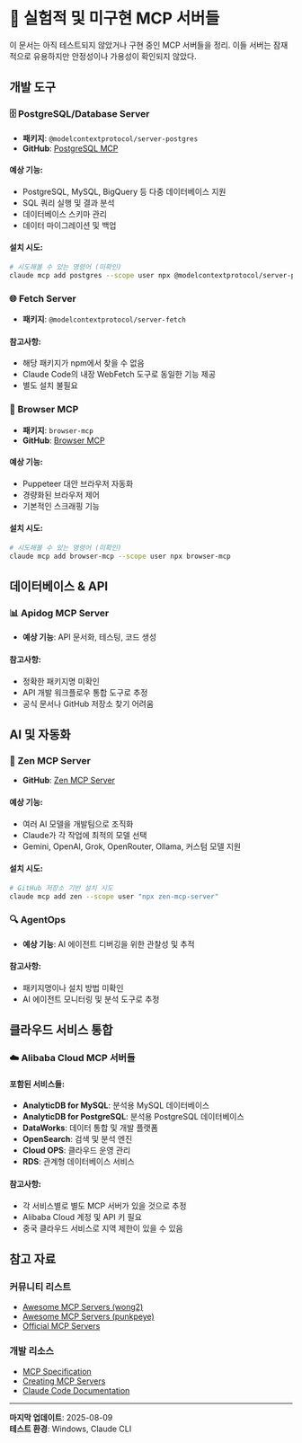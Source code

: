 # 🔄 실험적 및 미구현 MCP 서버들

이 문서는 아직 테스트되지 않았거나 구현 중인 MCP 서버들을 정리. 이들 서버는 잠재적으로 유용하지만 안정성이나 가용성이 확인되지 않았다.

## 개발 도구

### 🗄️ PostgreSQL/Database Server
- **패키지**: `@modelcontextprotocol/server-postgres`
- **GitHub**: [PostgreSQL MCP](https://github.com/modelcontextprotocol/servers/tree/main/src/postgres)

#### 예상 기능:
- PostgreSQL, MySQL, BigQuery 등 다중 데이터베이스 지원
- SQL 쿼리 실행 및 결과 분석
- 데이터베이스 스키마 관리
- 데이터 마이그레이션 및 백업

#### 설치 시도:
```bash
# 시도해볼 수 있는 명령어 (미확인)
claude mcp add postgres --scope user npx @modelcontextprotocol/server-postgres
```

### 🌐 Fetch Server
- **패키지**: `@modelcontextprotocol/server-fetch`

#### 참고사항:
- 해당 패키지가 npm에서 찾을 수 없음
- Claude Code의 내장 WebFetch 도구로 동일한 기능 제공
- 별도 설치 불필요

### 🧪 Browser MCP 
- **패키지**: `browser-mcp`
- **GitHub**: [Browser MCP](https://github.com/adhikasp/browser-mcp)

#### 예상 기능:
- Puppeteer 대안 브라우저 자동화
- 경량화된 브라우저 제어
- 기본적인 스크래핑 기능

#### 설치 시도:
```bash
# 시도해볼 수 있는 명령어 (미확인)
claude mcp add browser-mcp --scope user npx browser-mcp
```

## 데이터베이스 & API

### 📊 Apidog MCP Server
- **예상 기능**: API 문서화, 테스팅, 코드 생성

#### 참고사항:
- 정확한 패키지명 미확인
- API 개발 워크플로우 통합 도구로 추정
- 공식 문서나 GitHub 저장소 찾기 어려움

## AI 및 자동화

### 🧘 Zen MCP Server
- **GitHub**: [Zen MCP Server](https://github.com/BeehiveInnovations/zen-mcp-server)

#### 예상 기능:
- 여러 AI 모델을 개발팀으로 조직화
- Claude가 각 작업에 최적의 모델 선택
- Gemini, OpenAI, Grok, OpenRouter, Ollama, 커스텀 모델 지원

#### 설치 시도:
```bash
# GitHub 저장소 기반 설치 시도
claude mcp add zen --scope user "npx zen-mcp-server"
```

### 🔍 AgentOps
- **예상 기능**: AI 에이전트 디버깅을 위한 관찰성 및 추적

#### 참고사항:
- 패키지명이나 설치 방법 미확인
- AI 에이전트 모니터링 및 분석 도구로 추정

## 클라우드 서비스 통합

### ☁️ Alibaba Cloud MCP 서버들

#### 포함된 서비스들:
- **AnalyticDB for MySQL**: 분석용 MySQL 데이터베이스
- **AnalyticDB for PostgreSQL**: 분석용 PostgreSQL 데이터베이스  
- **DataWorks**: 데이터 통합 및 개발 플랫폼
- **OpenSearch**: 검색 및 분석 엔진
- **Cloud OPS**: 클라우드 운영 관리
- **RDS**: 관계형 데이터베이스 서비스

#### 참고사항:
- 각 서비스별로 별도 MCP 서버가 있을 것으로 추정
- Alibaba Cloud 계정 및 API 키 필요
- 중국 클라우드 서비스로 지역 제한이 있을 수 있음


## 참고 자료

### 커뮤니티 리스트
- [Awesome MCP Servers (wong2)](https://github.com/wong2/awesome-mcp-servers)
- [Awesome MCP Servers (punkpeye)](https://github.com/punkpeye/awesome-mcp-servers)
- [Official MCP Servers](https://github.com/modelcontextprotocol/servers)

### 개발 리소스
- [MCP Specification](https://github.com/modelcontextprotocol/specification)
- [Creating MCP Servers](https://docs.anthropic.com/en/docs/claude-code/mcp)
- [Claude Code Documentation](https://docs.anthropic.com/en/docs/claude-code)


---

**마지막 업데이트**: 2025-08-09  
**테스트 환경**: Windows, Claude CLI  
